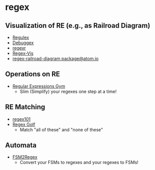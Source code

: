 # regex

## Visualization of RE (e.g., as Railroad Diagram)
- [Regulex](https://jex.im/regulex/)
- [Debuggex](https://www.debuggex.com/)
- [regexr](https://regexr.com/)
- [Regex-Vis](https://regex-vis.com/)
- [regex-railroad-diagram package@atom.io](https://atom.io/packages/regex-railroad-diagram)

## Operations on RE
- [Regular Expressions Gym](http://ivanzuzak.info/noam/webapps/regex_simplifier/)
  - Slim (Simplify) your regexes one step at a time!

## RE Matching
- [regex101](https://regex101.com/)
- [Regex Golf](https://alf.nu/RegexGolf)
  - Match "all of these" and "none of these"

## Automata
- [FSM2Regex](http://ivanzuzak.info/noam/webapps/fsm2regex/)
  - Convert your FSMs to regexes and your regexes to FSMs!